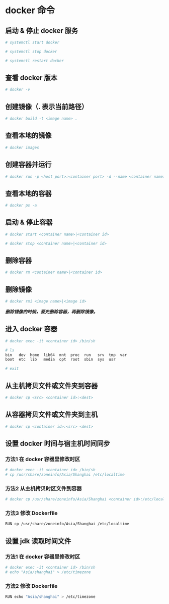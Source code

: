 # docker 命令

## 启动 & 停止 docker 服务

``` bash
# systemctl start docker

# systemctl stop docker

# systemctl restart docker
```

## 查看 docker 版本

``` bash
# docker -v
```

## 创建镜像（. 表示当前路径）

``` bash
# docker build -t <image name> .
```

## 查看本地的镜像

``` bash
# docker images
```

## 创建容器并运行

``` bash
# docker run -p <host port>:<container port> -d --name <container name> <image name>
```

## 查看本地的容器

``` bash
# docker ps -a
```

## 启动 & 停止容器

``` bash
# docker start <container name>|<container id>

# docker stop <container name>|<container id>
```

## 删除容器

``` bash
# docker rm <container name>|<container id>
```

## 删除镜像

``` bash
# docker rmi <image name>|<image id>
```

***删除镜像的时候，要先删除容器，再删除镜像。***

## 进入 docker 容器

``` bash
# docker exec -it <container id> /bin/sh

# ls
bin   dev  home  lib64	mnt  proc  run	 srv  tmp  var
boot  etc  lib	 media	opt  root  sbin  sys  usr

# exit
```

## 从主机拷贝文件或文件夹到容器

``` bash
# docker cp <src> <container id>:<dest>
```

## 从容器拷贝文件或文件夹到主机

``` bash
# docker cp <container id>:<src> <dest>
```

## 设置 docker 时间与宿主机时间同步

### 方法1 在 docker 容器里修改时区

``` bash
# docker exec -it <container id> /bin/sh
# cp /usr/share/zoneinfo/Asia/Shanghai /etc/localtime
```

### 方法2 从主机拷贝时区文件到容器

``` bash
# docker cp /usr/share/zoneinfo/Asia/Shanghai <container id>:/etc/localtime
```

### 方法3 修改 Dockerfile
``` bash
RUN cp /usr/share/zoneinfo/Asia/Shanghai /etc/localtime
```

## 设置 jdk 读取时间文件

### 方法1 在 docker 容器里修改时区

``` bash
# docker exec -it <container id> /bin/sh
# echo "Asia/shanghai" > /etc/timezone
```

### 方法2 修改 Dockerfile

``` bash
RUN echo "Asia/shanghai" > /etc/timezone
```
